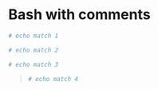 # Bash with comments

```bash
# echo match 1
```

```   bash
# echo match 2
```

  ```   bash
  # echo match 3
  ```

> ```   bash
> # echo match 4
> ```
